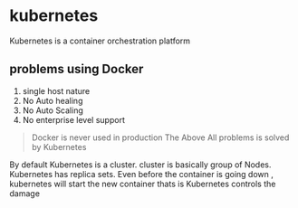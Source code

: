 # kubernetes

Kubernetes is a container orchestration platform

## problems using Docker

1. single host nature
2. No Auto healing
3. No Auto Scaling
4. No enterprise level support

> Docker is never used in production
> The Above All problems is solved by Kubernetes

By default Kubernetes is a cluster. cluster is basically group of Nodes. Kubernetes has replica sets. Even before the container is going down , kubernetes will start the new container thats is Kubernetes controls the damage 